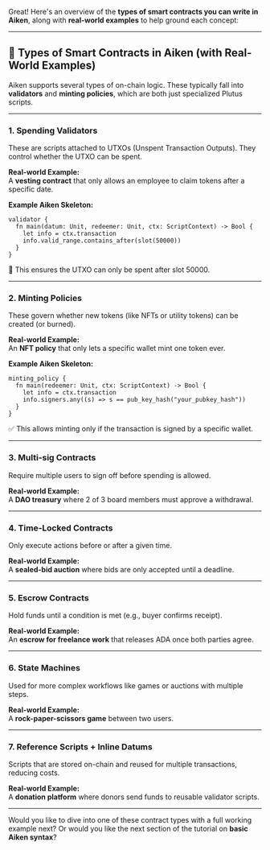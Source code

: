 Great! Here's an overview of the **types of smart contracts you can write in Aiken**, along with **real-world examples** to help ground each concept:

---

## 🧠 Types of Smart Contracts in Aiken (with Real-World Examples)

Aiken supports several types of on-chain logic. These typically fall into **validators** and **minting policies**, which are both just specialized Plutus scripts.

---

### 1. **Spending Validators**
These are scripts attached to UTXOs (Unspent Transaction Outputs). They control whether the UTXO can be spent.

**Real-world Example:**  
A **vesting contract** that only allows an employee to claim tokens after a specific date.

**Example Aiken Skeleton:**
```aiken
validator {
  fn main(datum: Unit, redeemer: Unit, ctx: ScriptContext) -> Bool {
    let info = ctx.transaction
    info.valid_range.contains_after(slot(50000))
  }
}
```

📝 This ensures the UTXO can only be spent after slot 50000.

---

### 2. **Minting Policies**
These govern whether new tokens (like NFTs or utility tokens) can be created (or burned).

**Real-world Example:**  
An **NFT policy** that only lets a specific wallet mint one token ever.

**Example Aiken Skeleton:**
```aiken
minting_policy {
  fn main(redeemer: Unit, ctx: ScriptContext) -> Bool {
    let info = ctx.transaction
    info.signers.any((s) => s == pub_key_hash("your_pubkey_hash"))
  }
}
```

✅ This allows minting only if the transaction is signed by a specific wallet.

---

### 3. **Multi-sig Contracts**
Require multiple users to sign off before spending is allowed.

**Real-world Example:**  
A **DAO treasury** where 2 of 3 board members must approve a withdrawal.

---

### 4. **Time-Locked Contracts**
Only execute actions before or after a given time.

**Real-world Example:**  
A **sealed-bid auction** where bids are only accepted until a deadline.

---

### 5. **Escrow Contracts**
Hold funds until a condition is met (e.g., buyer confirms receipt).

**Real-world Example:**  
An **escrow for freelance work** that releases ADA once both parties agree.

---

### 6. **State Machines**
Used for more complex workflows like games or auctions with multiple steps.

**Real-world Example:**  
A **rock-paper-scissors game** between two users.

---

### 7. **Reference Scripts + Inline Datums**
Scripts that are stored on-chain and reused for multiple transactions, reducing costs.

**Real-world Example:**  
A **donation platform** where donors send funds to reusable validator scripts.

---

Would you like to dive into one of these contract types with a full working example next? Or would you like the next section of the tutorial on **basic Aiken syntax**?
